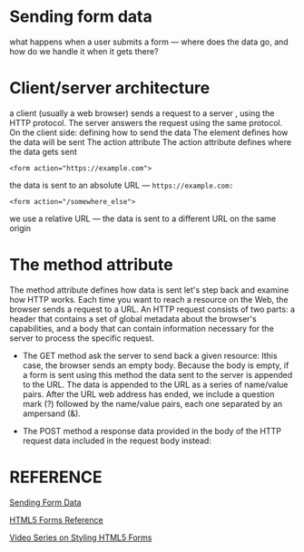# Sending form data
  what happens when a user submits a form — where does the data go, and how do we handle it when it gets there?

# Client/server architecture
  a client (usually a web browser) sends a request to a server , using the HTTP protocol. The server answers the request using the same protocol. <br>
 On the client side: defining how to send the data The element defines how the data will be sent The action attribute The action attribute defines where the data gets sent  <br>

 ` <form action="https://example.com"> `

  the data is sent to an absolute URL — `https://example.com:`


  `<form action="/somewhere_else"> `

   we use a relative URL — the data is sent to a different URL on the same origin


# The method attribute
  The method attribute defines how data is sent let's step back and examine how HTTP works. Each time you want to reach a resource on the Web, the browser sends a request to a URL. An HTTP request consists of two parts: a header that contains a set of global metadata about the browser's capabilities, and a body that can contain information necessary for the server to process the specific request.

 * The GET method ask the server to send back a given resource: Ithis case, the browser sends an empty body. Because the body is empty, if a form is sent using this method the data sent to the server is appended to the URL.
 The data is appended to the URL as a series of name/value pairs. After the URL web address has ended, we include a question mark (?) followed by the name/value pairs, each one separated by an ampersand (&).

 * The POST method a response data provided in the body of the HTTP request data included in the request body instead:




# REFERENCE 

[Sending Form Data](https://developer.mozilla.org/en-US/docs/Learn/Forms/Sending_and_retrieving_form_data) 

[HTML5 Forms Reference](https://htmlreference.io/forms/)

[Video Series on Styling HTML5 Forms](https://www.youtube.com/playlist?list=PL4cUxeGkcC9g5_p_BVUGWykHfqx6bb7qK)
